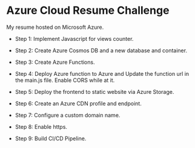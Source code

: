# Azure Cloud Resume Challenge

My resume hosted on Microsoft Azure.

- Step 1: Implement Javascript for views counter.

- Step 2: Create Azure Cosmos DB and a new database and container.

- Step 3: Create Azure Functions.

- Step 4: Deploy Azure function to Azure and Update the function url in the main.js file. Enable CORS while at it.

-  Step 5: Deploy the frontend to static website via Azure Storage.

-  Step 6: Create an Azure CDN profile and endpoint.

-  Step 7: Configure a custom domain name.

-  Step 8: Enable https.

-  Step 9: Build CI/CD Pipeline.
